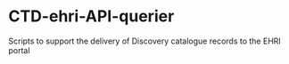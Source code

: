 # CTD-ehri-API-querier
Scripts to support the delivery of Discovery catalogue records to the EHRI portal

